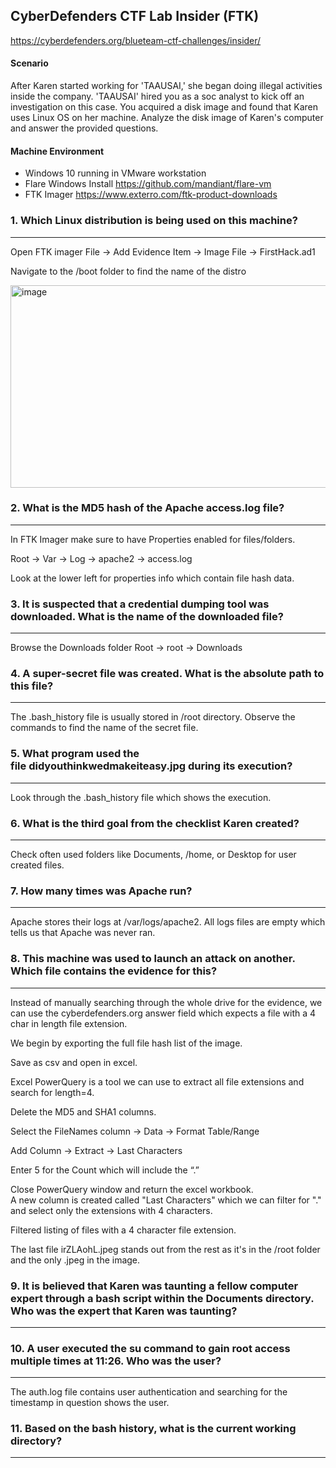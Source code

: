 CyberDefenders CTF Lab Insider (FTK)
---

https://cyberdefenders.org/blueteam-ctf-challenges/insider/

#### Scenario
After Karen started working for 'TAAUSAI,' she began doing illegal activities inside the company. 'TAAUSAI' hired you as a soc analyst to kick off an investigation on this case.
You acquired a disk image and found that Karen uses Linux OS on her machine. Analyze the disk image of Karen's computer and answer the provided questions.


#### Machine Environment 

- Windows 10 running in VMware workstation
- Flare Windows Install https://github.com/mandiant/flare-vm
- FTK Imager https://www.exterro.com/ftk-product-downloads

### 1.  Which Linux distribution is being used on this machine?
---

Open FTK imager
File -> Add Evidence Item -> Image File -> FirstHack.ad1

Navigate to the /boot folder to find the name of the distro

<img width="940" height="324" alt="image" src="https://github.com/user-attachments/assets/6965d241-f26c-405c-820e-18adef20c0f0" />


### 2.  What is the MD5 hash of the Apache access.log file?
---

In FTK Imager make sure to have Properties enabled for files/folders.



Root -> Var -> Log -> apache2 -> access.log

Look at the lower left for properties info which contain file hash data.



### 3.  It is suspected that a credential dumping tool was downloaded. What is the name of the downloaded file?
---

Browse the Downloads folder
Root -> root -> Downloads



 

### 4.  A super-secret file was created. What is the absolute path to this file?
---

The .bash_history file is usually stored in /root directory.  Observe the commands to find the name of the secret file.




### 5. What program used the file didyouthinkwedmakeiteasy.jpg during its execution?
---

Look through the .bash_history file which shows the execution.




### 6.  What is the third goal from the checklist Karen created?
---

Check often used folders like Documents, /home, or Desktop for user created files.




### 7.  How many times was Apache run?
---

Apache stores their logs at /var/logs/apache2.  All logs files are empty which tells us that Apache was never ran.




### 8.  This machine was used to launch an attack on another. Which file contains the evidence for this?
---

Instead of manually searching through the whole drive for the evidence, we can use the cyberdefenders.org answer field which expects a file with a 4 char in length file extension.



We begin by exporting the full file hash list of the image. 



Save as csv and open in excel.  

Excel PowerQuery is a tool we can use to extract all file extensions and search for length=4.

Delete the MD5 and SHA1 columns.



Select the FileNames column -> Data -> Format Table/Range



Add Column -> Extract -> Last Characters



Enter 5 for the Count which will include the “.” 



Close PowerQuery window and return the excel workbook.  
A new column is created called "Last Characters" which we can filter for "." and select only the extensions with 4 characters.



Filtered listing of files with a 4 character file extension.  



The last file irZLAohL.jpeg stands out from the rest as it's in the /root folder and the only .jpeg in the image.  


### 9.  It is believed that Karen was taunting a fellow computer expert through a bash script within the Documents directory. Who was the expert that Karen was taunting?
---



### 10.  A user executed the su command to gain root access multiple times at 11:26. Who was the user?
---

The auth.log file contains user authentication and searching for the timestamp in question shows the user.  



### 11.  Based on the bash history, what is the current working directory?
---


